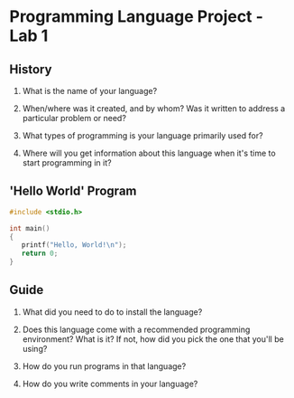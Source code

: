 # Programming Language Project - Lab 1

## History

1) What is the name of your language? 

2) When/where was it created, and by whom? Was it written to address a particular problem or need? 

3) What types of programming is your language primarily used for? 

4) Where will you get information about this language when it's time to start programming in it? 

## 'Hello World' Program
 ```c
 #include <stdio.h>

int main()
{
    printf("Hello, World!\n");
    return 0;
}
```

## Guide

1) What did you need to do to install the language? 

2) Does this language come with a recommended programming environment? What is it? If not, how did you pick the one that you'll be using? 

3) How do you run programs in that language? 

4) How do you write comments in your language? 



